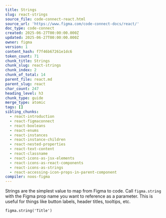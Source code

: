 ```yaml
---
title: Strings
slug: react-strings
source_file: code-connect-react.html
source_url: 'https://www.figma.com/code-connect-docs/react/'
doc_type: code-connect
created: 2025-06-27T00:00:00.000Z
updated: 2025-06-27T00:00:00.000Z
owner: figma
version: 1
content_hash: f7f46b67261e1dc6
token_count: 71
chunk_title: Strings
chunk_slug: react-strings
chunk_index: 2
chunk_of_total: 14
parent_file: react.md
parent_slug: react
char_count: 247
heading_level: h3
chunk_type: guide
merge_type: atomic
tags: []
sibling_chunks:
  - react-introduction
  - react-figmaconnect
  - react-booleans
  - react-enums
  - react-instances
  - react-instance-children
  - react-nested-properties
  - react-text-content
  - react-classname
  - react-icons-as-jsx-elements
  - react-icons-as-react-components
  - react-icons-as-strings
  - react-accessing-icon-props-in-parent-component
compiler: noos-figma
---
```


Strings are the simplest value to map from Figma to code. Call `figma.string` with the Figma prop name you want to reference as a parameter. This is useful for things like button labels, header titles, tooltips, etc.

```
figma.string('Title')
```
